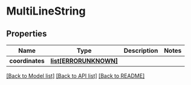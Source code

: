 # MultiLineString

## Properties
Name | Type | Description | Notes
------------ | ------------- | ------------- | -------------
**coordinates** | [**list[ERRORUNKNOWN]**](.md) |  | 

[[Back to Model list]](../README.md#documentation-for-models) [[Back to API list]](../README.md#documentation-for-api-endpoints) [[Back to README]](../README.md)


